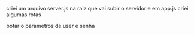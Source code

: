 criei um arquivo server.js na raiz que vai subir o servidor e em app.js criei algumas rotas

botar o parametros de user e senha